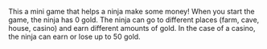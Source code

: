 This a mini game that helps a ninja make some money! When you start the game, the ninja has 0 gold. 
The ninja can go to different places (farm, cave, house, casino) and earn different amounts of gold. 
In the case of a casino, the ninja can earn or lose up to 50 gold. 